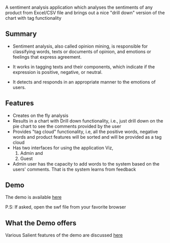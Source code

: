 A sentiment analysis application which analyses the sentiments of any product from Excel/CSV file and brings out a nice "drill down" version of the chart with tag functionality

## Summary ##
  * Sentiment analysis, also called opinion mining, is responsible for classifying words, texts or documents of opinion, and emotions or feelings that express agreement.

  * It works in tagging texts and their components, which indicate if the expression is positive, negative, or neutral.

  * It detects and responds in an appropriate manner to the emotions of users.

## Features ##
  * Creates on the fly analysis
  * Results in a chart with Drill down functionality, i.e., just drill down on the pie chart to see the comments provided by the user
  * Provides "tag cloud" functionality, i.e, all the positive words, negative words and product features will be sorted and will be provided as a tag cloud
  * Has two interfaces for using the application Viz,
    1. Admin and
    1. Guest
  * Admin user has the capacity to add words to the system based on the users' comments. That is the system learns from feedback

## Demo ##
The demo is available [here](http://senti-analyzer.googlecode.com/svn/trunk/Demo/Demo.swf)

P.S: If asked, open the swf file from your favorite browser

## What the Demo offers ##
Various Salient features of the demo are discussed [here](http://code.google.com/p/senti-analyzer/wiki/Demo)